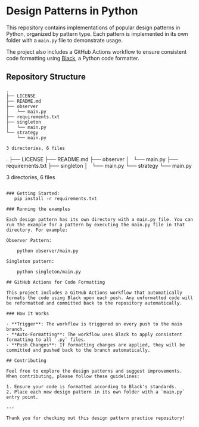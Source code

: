 # Design Patterns in Python

This repository contains implementations of popular design patterns in Python, organized by pattern type. Each pattern is implemented in its own folder with a `main.py` file to demonstrate usage.

The project also includes a GitHub Actions workflow to ensure consistent code formatting using [Black](https://github.com/psf/black), a Python code formatter.

## Repository Structure
```plaintext
.
├── LICENSE
├── README.md
├── observer
│   └── main.py
├── requirements.txt
├── singleton
│   └── main.py
└── strategy
    └── main.py

3 directories, 6 files
```
.
├── LICENSE
├── README.md
├── observer
│   └── main.py
├── requirements.txt
├── singleton
│   └── main.py
└── strategy
    └── main.py

3 directories, 6 files
```

### Getting Started:
   pip install -r requirements.txt

### Running the examples

Each design pattern has its own directory with a main.py file. You can run the example for a pattern by executing the main.py file in that directory. For example:

Observer Pattern:

    python observer/main.py

Singleton pattern:

    python singleton/main.py

## GitHub Actions for Code Formatting

This project includes a GitHub Actions workflow that automatically formats the code using Black upon each push. Any unformatted code will be reformatted and committed back to the repository automatically.

### How It Works

- **Trigger**: The workflow is triggered on every push to the main branch.
- **Auto-Formatting**: The workflow uses Black to apply consistent formatting to all `.py` files.
- **Push Changes**: If formatting changes are applied, they will be committed and pushed back to the branch automatically.

## Contributing

Feel free to explore the design patterns and suggest improvements. When contributing, please follow these guidelines:

1. Ensure your code is formatted according to Black's standards.
2. Place each new design pattern in its own folder with a `main.py` entry point.

---

Thank you for checking out this design pattern practice repository!

